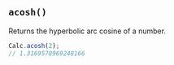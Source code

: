## `acosh()`

Returns the hyperbolic arc cosine of a number.

```javascript
Calc.acosh(2);
// 1.3169578969248166
```

